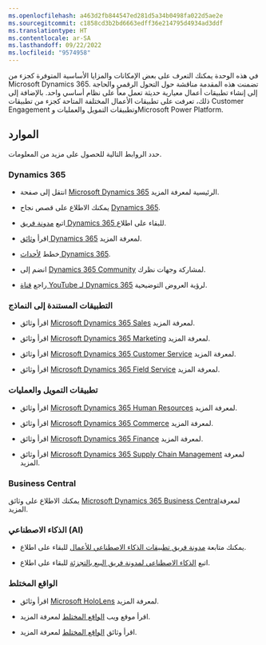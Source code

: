 ```yaml
---
ms.openlocfilehash: a463d2fb844547ed281d5a34b0498fa022d5ae2e
ms.sourcegitcommit: c1858cd3b2bd6663edff36e214795d4934ad3ddf
ms.translationtype: HT
ms.contentlocale: ar-SA
ms.lasthandoff: 09/22/2022
ms.locfileid: "9574958"
---
```

في هذه الوحدة يمكنك التعرف على بعض الإمكانات والمزايا الأساسية المتوفرة كجزء من Microsoft Dynamics 365. تضمنت هذه المقدمة مناقشة حول التحول الرقمي والحاجة إلى إنشاء تطبيقات أعمال معيارية حديثة تعمل معاً على نظام أساسي واحد. بالإضافة إلى ذلك، تعرفت على تطبيقات الأعمال المختلفة المتاحة كجزء من تطبيقات Customer Engagement وتطبيقات التمويل والعمليات وMicrosoft Power Platform.


## <a name="resources"></a>الموارد
حدد الروابط التالية للحصول على مزيد من المعلومات.

### <a name="dynamics-365"></a>Dynamics 365

- انتقل إلى صفحة [Microsoft Dynamics 365](https://dynamics.microsoft.com/?azure-portal=true) الرئيسية لمعرفة المزيد.

- يمكنك الاطلاع على قصص نجاح [Dynamics 365](https://dynamics.microsoft.com/customer-stories/?azure-portal=true).

- اتبع [مدونة فريق Dynamics 365 ](https://community.dynamics.com/365/b/365teamblog/?azure-portal=true) للبقاء على اطلاع.

- اقرأ [وثائق Dynamics 365](/dynamics365/?azure-portal=true) لمعرفة المزيد.

- خطط [لأحداث Dynamics 365](https://dynamics.microsoft.com/events/?azure-portal=true).

- انضم إلى [Dynamics 365 Community](https://community.dynamics.com/?azure-portal=true) لمشاركة وجهات نظرك.

- راجع [قناة YouTube لـ Dynamics 365](https://www.youtube.com/channel/UCJGCg4rB3QSs8y_1FquelBQ/?azure-portal=true) لرؤية العروض التوضيحية.

### <a name="model-driven-apps"></a>التطبيقات المستندة إلى النماذج

- اقرأ وثائق [Microsoft Dynamics ‏365 Sales](/dynamics365/sales-enterprise/help-hub/?azure-portal=true) لمعرفة المزيد.

- اقرأ وثائق [Microsoft Dynamics ‏365 Marketing](/dynamics365/marketing/help-hub/?azure-portal=true) لمعرفة المزيد.

- اقرأ وثائق [Microsoft Dynamics ‏365 Customer Service](/dynamics365/customer-service/help-hub/?azure-portal=true) لمعرفة المزيد.

- اقرأ وثائق [Microsoft Dynamics 365 Field Service](/dynamics365/field-service/user-guide/?azure-portal=true) لمعرفة المزيد.

### <a name="finance-and-operations-apps"></a>تطبيقات التمويل والعمليات

- اقرأ وثائق [Microsoft Dynamics 365 Human Resources](/dynamics365/talent/talent-welcome/?azure-portal=true) لمعرفة المزيد.

- اقرأ وثائق [Microsoft Dynamics 365 Commerce](/dynamics365/retail/index/?azure-portal=true) لمعرفة المزيد.

- اقرأ وثائق [Microsoft Dynamics 365 Finance](/dynamics365/finance/index/?azure-portal=true) لمعرفة المزيد.

- اقرأ وثائق [Microsoft Dynamics 365 Supply Chain Management](/dynamics365/supply-chain/index/?azure-portal=true) لمعرفة المزيد.

### <a name="business-central"></a>Business Central

يمكنك الاطلاع على وثائق [Microsoft Dynamics 365 Business Central](/dynamics365/business-central/index/?azure-portal=true)لمعرفة المزيد.

### <a name="ai"></a>الذكاء الاصطناعي (AI)

- يمكنك متابعة [مدونة فريق تطبيقات الذكاء الاصطناعي للأعمال](https://blogs.microsoft.com/blog/2018/09/18/announcing-new-ai-and-mixed-reality-business-applications-for-microsoft-dynamics/?azure-portal=true) للبقاء على اطلاع.

- اتبع [الذكاء الاصطناعي لمدونة فريق البيع بالتجزئة](https://blogs.microsoft.com/blog/2019/09/23/announcing-new-microsoft-dynamics-365-ai-driven-insights-applications-and-our-vision-for-the-future-of-retail/?azure-portal=true) للبقاء على اطلاع.

### <a name="mixed-reality"></a>الواقع المختلط

- اقرأ وثائق [Microsoft HoloLens](/hololens/?azure-portal=true) لمعرفة المزيد.

- اقرأ موقع ويب [الواقع المختلط](https://dynamics.microsoft.com/mixed-reality/overview/?azure-portal=true) لمعرفة المزيد.

- اقرأ وثائق [الواقع المختلط](/dynamics365/mixed-reality/?azure-portal=true) لمعرفة المزيد.
